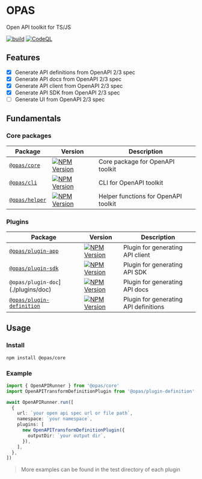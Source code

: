 # OPAS

Open API toolkit for TS/JS

[![build](https://github.com/kagawagao/opas/actions/workflows/build.yml/badge.svg)](https://github.com/kagawagao/opas/actions/workflows/build.yml) [![CodeQL](https://github.com/kagawagao/opas/actions/workflows/codeql-analysis.yml/badge.svg)](https://github.com/kagawagao/opas/actions/workflows/codeql-analysis.yml)

## Features

- [x] Generate API definitions from OpenAPI 2/3 spec
- [x] Generate API docs from OpenAPI 2/3 spec
- [x] Generate API client from OpenAPI 2/3 spec
- [x] Generate API SDK from OpenAPI 2/3 spec
- [ ] Generate UI from OpenAPI 2/3 spec

## Fundamentals

### Core packages

| Package                             | Version                                                                                                     | Description                          |
| ----------------------------------- | ----------------------------------------------------------------------------------------------------------- | ------------------------------------ |
| [`@opas/core`](./packages/core)     | [![NPM Version](https://img.shields.io/npm/v/%40opas%2Fcore)](https://www.npmjs.com/package/@opas/core)     | Core package for OpenAPI toolkit     |
| [`@opas/cli`](./packages/cli/)      | [![NPM Version](https://img.shields.io/npm/v/%40opas%2Fcli)](https://www.npmjs.com/package/@opas/cli)       | CLI for OpenAPI toolkit              |
| [`@opas/helper`](./packages/helper) | [![NPM Version](https://img.shields.io/npm/v/%40opas%2Fhelper)](https://www.npmjs.com/package/@opas/helper) | Helper functions for OpenAPI toolkit |

### Plugins

| Package                                           | Version                                                                                                                           | Description                           |
| ------------------------------------------------- | --------------------------------------------------------------------------------------------------------------------------------- | ------------------------------------- |
| [`@opas/plugin-app`](./plugins/app)               | [![NPM Version](https://img.shields.io/npm/v/%40opas%2Fplugin-app)](https://www.npmjs.com/package/@opas/plugin-app)               | Plugin for generating API client      |
| [`@opas/plugin-sdk`](./plugins/sdk)               | [![NPM Version](https://img.shields.io/npm/v/%40opas%2Fplugin-sdk)](https://www.npmjs.com/package/@opas/plugin-sdk)               | Plugin for generating API SDK         |
| `@opas/plugin-doc`](./plugins/doc)                | [![NPM Version](https://img.shields.io/npm/v/%40opas%2Fplugin-doc)](https://www.npmjs.com/package/@opas/plugin-doc)               | Plugin for generating API docs        |
| [`@opas/plugin-definition`](./plugins/definition) | [![NPM Version](https://img.shields.io/npm/v/%40opas%2Fplugin-definition)](https://www.npmjs.com/package/@opas/plugin-definition) | Plugin for generating API definitions |

## Usage

### Install

```bash
npm install @opas/core
```

### Example

```typescript
import { OpenAPIRunner } from '@opas/core'
import OpenAPITransformDefinitionPlugin from '@opas/plugin-definition'

await OpenAPIRunner.run([
  {
    url: `your open api spec url or file path`,
    namespace: `your namespace`,
    plugins: [
      new OpenAPITransformDefinitionPlugin({
        outputDir: `your output dir`,
      }),
    ],
  },
])
```

> More examples can be found in the test directory of each plugin
